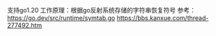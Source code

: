 支持go1.20
工作原理：根据go反射系统存储的字符串恢复符号
参考：
https://go.dev/src/runtime/symtab.go
https://bbs.kanxue.com/thread-277492.htm
